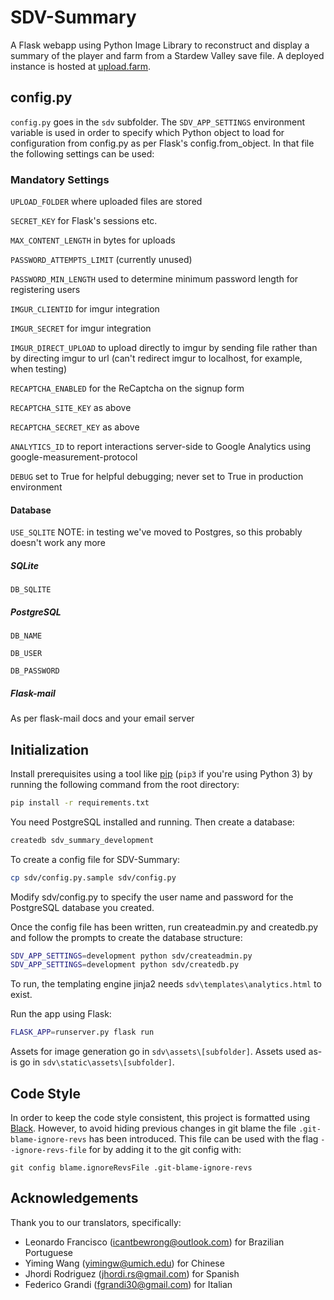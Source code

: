 # SDV-Summary

A Flask webapp using Python Image Library to reconstruct and display a summary of the player and farm from a Stardew Valley save file. A deployed instance is hosted at [upload.farm](http://upload.farm).

## config.py

`config.py` goes in the `sdv` subfolder. The `SDV_APP_SETTINGS` environment variable is used in order to specify which Python object to load for configuration from config.py as per Flask's config.from_object. In that file the following settings can be used:

### Mandatory Settings

`UPLOAD_FOLDER` where uploaded files are stored

`SECRET_KEY` for Flask's sessions etc.

`MAX_CONTENT_LENGTH` in bytes for uploads

`PASSWORD_ATTEMPTS_LIMIT` (currently unused)

`PASSWORD_MIN_LENGTH` used to determine minimum password length for registering users

`IMGUR_CLIENTID` for imgur integration

`IMGUR_SECRET` for imgur integration

`IMGUR_DIRECT_UPLOAD` to upload directly to imgur by sending file rather than by directing imgur to url (can't redirect imgur to localhost, for example, when testing)

`RECAPTCHA_ENABLED` for the ReCaptcha on the signup form

`RECAPTCHA_SITE_KEY` as above

`RECAPTCHA_SECRET_KEY` as above

`ANALYTICS_ID` to report interactions server-side to Google Analytics using google-measurement-protocol

`DEBUG` set to True for helpful debugging; never set to True in production environment

#### Database

`USE_SQLITE` NOTE: in testing we've moved to Postgres, so this probably doesn't work any more

##### SQLite

`DB_SQLITE`

##### PostgreSQL

`DB_NAME`

`DB_USER`

`DB_PASSWORD`

##### Flask-mail

As per flask-mail docs and your email server

## Initialization

Install prerequisites using a tool like [pip](https://pypi.org/project/pip/) (`pip3` if you're using Python 3) by running the following command from the root directory:

```bash
pip install -r requirements.txt
```

You need PostgreSQL installed and running. Then create a database:

```bash
createdb sdv_summary_development
```

To create a config file for SDV-Summary:

```bash
cp sdv/config.py.sample sdv/config.py
```

Modify sdv/config.py to specify the user name and password for the PostgreSQL database you created.

Once the config file has been written, run createadmin.py and createdb.py and follow the prompts to create the database structure:

```bash
SDV_APP_SETTINGS=development python sdv/createadmin.py
SDV_APP_SETTINGS=development python sdv/createdb.py
```

To run, the templating engine jinja2 needs `sdv\templates\analytics.html` to exist.

Run the app using Flask:

```bash
FLASK_APP=runserver.py flask run
```

Assets for image generation go in `sdv\assets\[subfolder]`. Assets used as-is go in `sdv\static\assets\[subfolder]`.

## Code Style

In order to keep the code style consistent, this project is formatted using [Black](https://github.com/psf/black). 
However, to avoid hiding previous changes in git blame the file `.git-blame-ignore-revs` has been introduced. This file 
can be used with the flag `--ignore-revs-file` for by adding it to the git config with:

```
git config blame.ignoreRevsFile .git-blame-ignore-revs
```



## Acknowledgements

Thank you to our translators, specifically:

* Leonardo Francisco (icantbewrong@outlook.com) for Brazilian Portuguese
* Yiming Wang (yimingw@umich.edu) for Chinese
* Jhordi Rodriguez (jhordi.rs@gmail.com) for Spanish
* Federico Grandi (fgrandi30@gmail.com) for Italian
